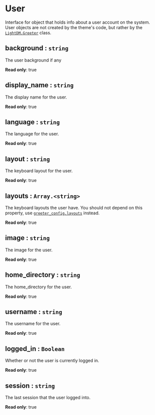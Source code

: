 # User
Interface for object that holds info about a user account on the system. User
objects are not created by the theme's code, but rather by the [`LightDM.Greeter`](Greeter.html) class.

## background : <code>string</code>
The user background if any

**Read only**: true

## display\_name : <code>string</code>
The display name for the user.

**Read only**: true

## language : <code>string</code>
The language for the user.

**Read only**: true

## layout : <code>string</code>
The keyboard layout for the user.

**Read only**: true

## layouts : <code>Array.&lt;string&gt;</code>
The keyboard layouts the user have. You should not depend on this property, use [`greeter_config.layouts`](GreeterConfig.html#greeter-config-layouts) instead.

**Read only**: true

## image : <code>string</code>
The image for the user.

**Read only**: true

## home\_directory : <code>string</code>
The home_directory for the user.

**Read only**: true

## username : <code>string</code>
The username for the user.

**Read only**: true

## logged\_in : <code>Boolean</code>
Whether or not the user is currently logged in.

**Read only**: true

## session : <code>string</code>
The last session that the user logged into.

**Read only**: true
